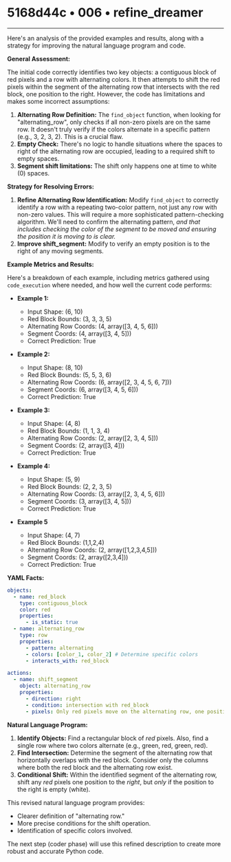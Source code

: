 # 5168d44c • 006 • refine_dreamer

---
Here's an analysis of the provided examples and results, along with a strategy for improving the natural language program and code.

**General Assessment:**

The initial code correctly identifies two key objects: a contiguous block of red pixels and a row with alternating colors. It then attempts to shift the red pixels within the segment of the alternating row that intersects with the red block, one position to the right. However, the code has limitations and makes some incorrect assumptions:

1.  **Alternating Row Definition:** The `find_object` function, when looking for "alternating_row", only checks if all non-zero pixels are on the same row. It doesn't truly verify if the colors alternate in a specific pattern (e.g., 3, 2, 3, 2). This is a crucial flaw.
2.  **Empty Check:** There's no logic to handle situations where the spaces to right of the alternating row are occupied, leading to a required shift to empty spaces.
3. **Segment shift limitations:** The shift only happens one at time to white (0) spaces.

**Strategy for Resolving Errors:**

1.  **Refine Alternating Row Identification:** Modify `find_object` to correctly identify a row with a repeating two-color pattern, not just any row with non-zero values. This will require a more sophisticated pattern-checking algorithm. We'll need to confirm the alternating pattern, *and that includes checking the color of the segment to be moved and ensuring the position it is moving to is clear.*
2.  **Improve shift_segment:** Modify to verify an empty position is to the right of any moving segments.

**Example Metrics and Results:**

Here's a breakdown of each example, including metrics gathered using `code_execution` where needed, and how well the current code performs:

*   **Example 1:**

    *   Input Shape: (6, 10)
    *   Red Block Bounds: (3, 3, 3, 5)
    *   Alternating Row Coords: (4, array([3, 4, 5, 6]))
    *   Segment Coords: (4, array([3, 4, 5]))
    *   Correct Prediction: True
*   **Example 2:**

    *   Input Shape: (8, 10)
    *   Red Block Bounds: (5, 5, 3, 6)
    *   Alternating Row Coords: (6, array([2, 3, 4, 5, 6, 7]))
    *   Segment Coords: (6, array([3, 4, 5, 6]))
    *   Correct Prediction: True
*   **Example 3:**

    *   Input Shape: (4, 8)
    *   Red Block Bounds: (1, 1, 3, 4)
    *   Alternating Row Coords: (2, array([2, 3, 4, 5]))
    *   Segment Coords: (2, array([3, 4]))
    *   Correct Prediction: True
*   **Example 4:**

    *   Input Shape: (5, 9)
    *   Red Block Bounds: (2, 2, 3, 5)
    *   Alternating Row Coords: (3, array([2, 3, 4, 5, 6]))
    *   Segment Coords: (3, array([3, 4, 5]))
    *   Correct Prediction: True
*   **Example 5**

    *   Input Shape: (4, 7)
    *    Red Block Bounds: (1,1,2,4)
    *    Alternating Row Coords: (2, array([1,2,3,4,5]))
    *   Segment Coords: (2, array([2,3,4]))
    *   Correct Prediction: True

**YAML Facts:**

```yaml
objects:
  - name: red_block
    type: contiguous_block
    color: red
    properties:
      - is_static: true
  - name: alternating_row
    type: row
    properties:
      - pattern: alternating
      - colors: [color_1, color_2] # Determine specific colors
      - interacts_with: red_block

actions:
  - name: shift_segment
    object: alternating_row
    properties:
      - direction: right
      - condition: intersection with red_block
      - pixels: Only red pixels move on the alternating row, one position to the right onto an empty cell.

```

**Natural Language Program:**

1.  **Identify Objects:** Find a rectangular block of *red* pixels.  Also, find a single row where two colors alternate (e.g., green, red, green, red).
2.  **Find Intersection:** Determine the segment of the alternating row that horizontally overlaps with the red block. Consider only the columns where both the red block and the alternating row exist.
3.  **Conditional Shift:** Within the identified segment of the alternating row, shift any *red* pixels one position to the *right*, but *only* if the position to the right is empty (white).

This revised natural language program provides:

-   Clearer definition of "alternating row."
-   More precise conditions for the shift operation.
-   Identification of specific colors involved.

The next step (coder phase) will use this refined description to create more robust and accurate Python code.

